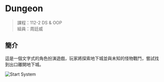 # Dungeon
> 課程：112-2 DS & OOP  
> 組員：周廷威

## 簡介
這是一個文字式的角色扮演遊戲，玩家將探索地下城並與未知的怪物戰鬥，嘗試找到出口離開地下城。

![Start System](https://github.com/chou-ting-wei/NYCU_OOP-Dungeon/assets/70355885/0d62661a-6dad-4800-a3d1-aa742b1c474b)
